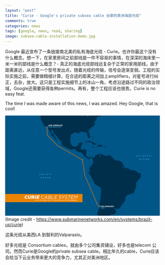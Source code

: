 ```yaml
---
layout: "post"
title: "Curie - Google's private subsea cable 谷歌的美洲海底光缆"
comments: true
categories: news
tags: [google, news, read, sharing]
image: subsea-cable-installation-demo.jpg
---
```


Google 最近宣布了一条链接南北美的私有海底光缆 - Curie。也许你最这个没有什么概念。想一下，在家里房间之前部线是一件不容易的事情，在深深的海床里一米一米的部线是什么概念？- 真正的海底光缆部线远复杂于正常的家用部线，由于距离甚远，从任意一个型号发出点，随着光缆的传输，信号会逐渐变弱。工程的实际实施之前，需要做精细计算，在合适的距离之间加上amplifiers，对星号进行纠正，去杂，放大。这只是工程实施细节上的冰山一角，考虑沿途路过不同的政治领域，Google还需要获得各种permits。再有，整个工程应该也很贵。Curie is no easy feat.

The time I was made aware of this news, I was amazed. Hey Google, that is cool!

![google-curie-cable](/assets/img/curie-cable-map.png)
(Image credit - https://www.submarinenetworks.com/en/systems/brazil-us/curie)

这条光缆从美西LA 到智利的Valparasio。

好多光缆是 Consortium cables，就由多个公司集资铺设，好多也是telecom 公司。然而Curie是Google的private subsea cable。相比年久的cable，Curie应该会给当下云业务带来更大的竞争力，尤其正对美洲地区。

